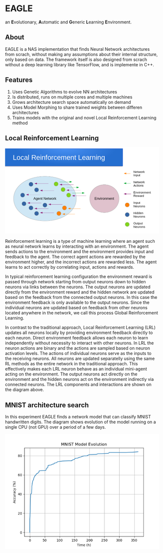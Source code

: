 # EAGLE
an **E**volutionary, **A**utomatic and **G**eneric **L**earning **E**nvironment.

## About
EAGLE is a NAS implementation that finds Neural Network architectures from scrach, without making any assumptions about their internal structure, only based on data. The framework itself is also designed from scrach without a deep learning library like TensorFlow, and is implemente in C++.

## Features
1. Uses Genetic Algorithms to evolve NN architectures
2. Is distributed, runs on multiple cores and multiple machines
3. Grows architecture search space automatically on demand
4. Uses Model Morphing to share trained weights between differen architectures
5. Trains models with the original and novel Local Reinforcement Learning method

## Local Reinforcement Learning

![Local Reinforcement Learning](images/local-rl.png)

Reinforcement learning is a type of machine learning where an agent such as neural network learns by interacting with an environment. The agent sends actions to the environment and the environment provides input and feedback to the agent. The correct agent actions are rewarded by the environment higher, and the incorrect actions are rewarded less. The agent learns to act correctly by correlating input, actions and rewards.

In typical reinforcement learning configuration the environment reward is passed through network starting from output neurons down to hidden neurons via links between the neurons. The output neurons are updated directly from the environment reward and the hidden network are updated based on the feedback from the connected output neurons. In this case the environment feedback is only available to the output neurons. Since the individual neurons are updated based on feedback from other neurons located anywhere in the network, we call this process Global Reinforcement Learning.

In contrast to the traditional approach, Local Reinforcement Learning (LRL) updates all neurons locally by providing environment feedback directly to each neuron. Direct environment feedback allows each neuron to  learn independently without necessity to interact with other neurons. In LRL the neuron actions are binary and the actions are sampled based on neuron activation levels. The actions of individual neurons serve as the inputs to the receiving neurons. All neurons are updated separatelly using the same RL methods as the entire network in the traditional approach. This effectively makes each LRL neuron behave as an individual mini-agent acting on the environment. The output neurons act directly on the environment and the hidden neurons act on the environment indirectly via connected neurons. The LRL components and interactions are shown on the diagram above.


## MNIST architecture search
In this experiment EAGLE finds a network model that can classify MNIST handwritten digits. The diagram shows evolution of the model running on a single CPU (not GPU) over a period of a few days.

![MNIST Training Progress](images/mnist.png)
